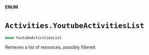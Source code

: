 **ENUM**

# `Activities.YoutubeActivitiesList`

```swift
enum YoutubeActivitiesList
```

Retrieves a list of resources, possibly filtered.
